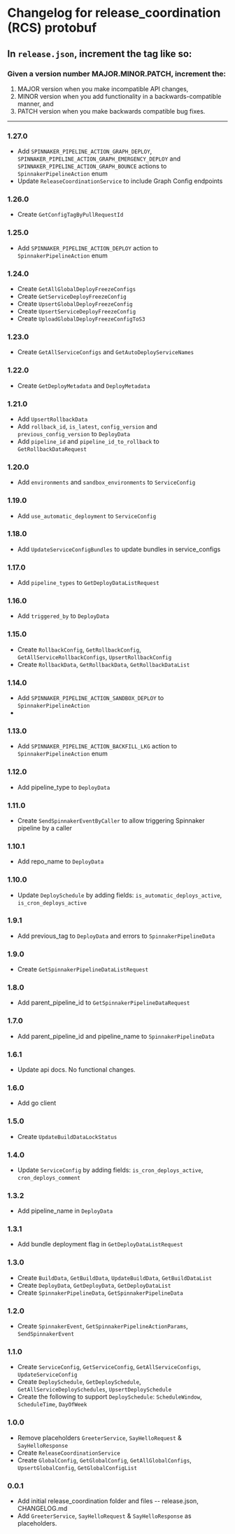 # Changelog for release_coordination (RCS) protobuf

## In `release.json`, increment the tag like so:

### Given a version number MAJOR.MINOR.PATCH, increment the:

1. MAJOR version when you make incompatible API changes,
2. MINOR version when you add functionality in a backwards-compatible manner, and
3. PATCH version when you make backwards compatible bug fixes.

---
### 1.27.0
- Add `SPINNAKER_PIPELINE_ACTION_GRAPH_DEPLOY`, `SPINNAKER_PIPELINE_ACTION_GRAPH_EMERGENCY_DEPLOY` and `SPINNAKER_PIPELINE_ACTION_GRAPH_BOUNCE` actions to `SpinnakerPipelineAction` enum
- Update `ReleaseCoordinationService` to include Graph Config endpoints

### 1.26.0
- Create `GetConfigTagByPullRequestId`

### 1.25.0
- Add `SPINNAKER_PIPELINE_ACTION_DEPLOY` action to `SpinnakerPipelineAction` enum

### 1.24.0
- Create `GetAllGlobalDeployFreezeConfigs`
- Create `GetServiceDeployFreezeConfig`
- Create `UpsertGlobalDeployFreezeConfig`
- Create `UpsertServiceDeployFreezeConfig`
- Create `UploadGlobalDeployFreezeConfigToS3`

### 1.23.0
- Create `GetAllServiceConfigs` and `GetAutoDeployServiceNames`

### 1.22.0
- Create `GetDeployMetadata` and `DeployMetadata`

### 1.21.0
- Add `UpsertRollbackData`
- Add `rollback_id`, `is_latest`, `config_version` and `previous_config_version` to `DeployData`
- Add `pipeline_id` and `pipeline_id_to_rollback` to `GetRollbackDataRequest`

### 1.20.0
- Add `environments` and `sandbox_environments` to `ServiceConfig`

### 1.19.0
- Add `use_automatic_deployment` to `ServiceConfig`

### 1.18.0
- Add `UpdateServiceConfigBundles` to update bundles in service_configs

### 1.17.0
- Add `pipeline_types` to `GetDeployDataListRequest`

### 1.16.0
- Add `triggered_by` to `DeployData`

### 1.15.0
- Create `RollbackConfig`, `GetRollbackConfig`, `GetAllServiceRollbackConfigs`, `UpsertRollbackConfig`
- Create `RollbackData`, `GetRollbackData`, `GetRollbackDataList`

### 1.14.0
- Add `SPINNAKER_PIPELINE_ACTION_SANDBOX_DEPLOY` to `SpinnakerPipelineAction`
- 
### 1.13.0
- Add `SPINNAKER_PIPELINE_ACTION_BACKFILL_LKG` action to `SpinnakerPipelineAction` enum

### 1.12.0
- Add pipeline_type to `DeployData`

### 1.11.0
- Create `SendSpinnakerEventByCaller` to allow triggering Spinnaker pipeline by a caller

### 1.10.1
- Add repo_name to `DeployData`

### 1.10.0
- Update `DeploySchedule` by adding fields: `is_automatic_deploys_active`, `is_cron_deploys_active`

### 1.9.1
- Add previous_tag to `DeployData` and errors to `SpinnakerPipelineData`

### 1.9.0
- Create `GetSpinnakerPipelineDataListRequest`

### 1.8.0
- Add parent_pipeline_id to `GetSpinnakerPipelineDataRequest`

### 1.7.0
- Add parent_pipeline_id and pipeline_name to `SpinnakerPipelineData`

### 1.6.1
- Update api docs. No functional changes.

### 1.6.0
- Add go client

### 1.5.0
- Create `UpdateBuildDataLockStatus`

### 1.4.0
- Update `ServiceConfig` by adding fields: `is_cron_deploys_active`, `cron_deploys_comment`

### 1.3.2
- Add pipeline_name in `DeployData`

### 1.3.1
- Add bundle deployment flag in `GetDeployDataListRequest`

### 1.3.0
- Create `BuildData`, `GetBuildData`, `UpdateBuildData`, `GetBuildDataList`
- Create `DeployData`, `GetDeployData`, `GetDeployDataList`
- Create `SpinnakerPipelineData`, `GetSpinnakerPipelineData`

### 1.2.0
- Create `SpinnakerEvent`, `GetSpinnakerPipelineActionParams`, `SendSpinnakerEvent`

### 1.1.0
- Create `ServiceConfig`, `GetServiceConfig`, `GetAllServiceConfigs`, `UpdateServiceConfig`
- Create `DeploySchedule`, `GetDeploySchedule`, `GetAllServiceDeploySchedules`, `UpsertDeploySchedule`
- Create the following to support `DeploySchedule`: `ScheduleWindow`, `ScheduleTime`, `DayOfWeek`

### 1.0.0
- Remove placeholders `GreeterService`, `SayHelloRequest` & `SayHelloResponse`
- Create `ReleaseCoordinationService`
- Create `GlobalConfig`, `GetGlobalConfig`, `GetAllGlobalConfigs`, `UpsertGlobalConfig`, `GetGlobalConfigList`

### 0.0.1
- Add initial release_coordination folder and files -- release.json, CHANGELOG.md
- Add `GreeterService`, `SayHelloRequest` & `SayHelloResponse` as placeholders.
